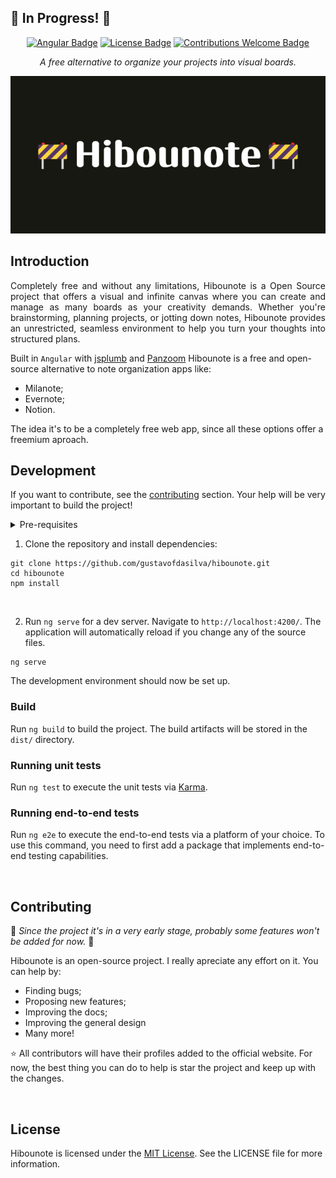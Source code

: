 ## :construction: In Progress! :construction:

<div align="center">


[![Angular Badge](https://img.shields.io/badge/built%20with-angular-red.svg)](https://angular.io) [![License Badge](https://img.shields.io/badge/license-MIT-green)](https://opensource.org/license/mit)
[![Contributions Welcome Badge](https://img.shields.io/badge/contributions_welcome-blue)](#contributing)

</div>

<p align="center"><i>A free alternative to organize your projects into visual boards.</i></p>

<div align="center">
  
  ![Hibounote placeholder banner](./.github/assets/banner.png)
  
</div>

## Introduction
<p align="justify"> 
Completely free and without any limitations, Hibounote is a Open Source project that offers a visual and infinite canvas where you can create and manage as many boards as your creativity demands. Whether you're brainstorming, planning projects, or jotting down notes, Hibounote provides an unrestricted, seamless environment to help you turn your thoughts into structured plans.  
</p>

Built in `Angular` with [jsplumb](https://jsplumbtoolkit.com/community) and [Panzoom](https://github.com/timmywil/panzoom/tree/main) Hibounote is a free and open-source alternative to note organization apps like:
- Milanote;
- Evernote;
- Notion.

The idea it's to be a completely free web app, since all these options offer a freemium aproach. 
<br>
## Development
If you want to contribute, see the [contributing](#contributing) section. Your help will be very important to build the project!
<details><summary>Pre-requisites</summary>
<br>
To be able to start development on Hibounote, make sure you have the following prerequisites installed:
<ul>
<br>
<li><a href="https://nodejs.org/en">Node (v18.20 or higher)</a></li>
<li><a href="https://www.npmjs.com">NPM (v10 or higher)</a></li>
<li><a href="https://angular.dev">Angular (v18)</a></li>
</ul>
</details>

1. Clone the repository and install dependencies:
```
git clone https://github.com/gustavofdasilva/hibounote.git
cd hibounote
npm install
```
<br>

2. Run `ng serve` for a dev server. Navigate to `http://localhost:4200/`. The application will automatically reload if you change any of the source files.
```
ng serve
```
The development environment should now be set up.
<br>

### Build
Run `ng build` to build the project. The build artifacts will be stored in the `dist/` directory.

### Running unit tests
Run `ng test` to execute the unit tests via [Karma](https://karma-runner.github.io/latest/index.html).

### Running end-to-end tests
Run `ng e2e` to execute the end-to-end tests via a platform of your choice. To use this command, you need to first add a package that implements end-to-end testing capabilities.

<br>

## Contributing
:construction: *Since the project it's in a very early stage, probably some features won't be added for now.* :construction: 

Hibounote is an open-source project. I really apreciate any effort on it. You can help by: 
- Finding bugs; 
- Proposing new features;
- Improving the docs; 
- Improving the general design
- Many more!

:star: All contributors will have their profiles added to the official website. For now, the best thing you can do to help is star the project and keep up with the changes. 

<br>

## License
Hibounote is licensed under the [MIT License](https://opensource.org/license/mit). See the LICENSE file for more information.
